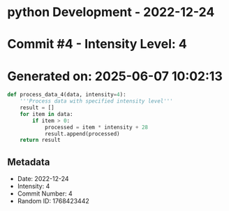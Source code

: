 ﻿# python Development - 2022-12-24
# Commit #4 - Intensity Level: 4
# Generated on: 2025-06-07 10:02:13
```python
def process_data_4(data, intensity=4):
    '''Process data with specified intensity level'''
    result = []
    for item in data:
        if item > 0:
            processed = item * intensity + 28
            result.append(processed)
    return result
```
## Metadata
- Date: 2022-12-24
- Intensity: 4
- Commit Number: 4
- Random ID: 1768423442
